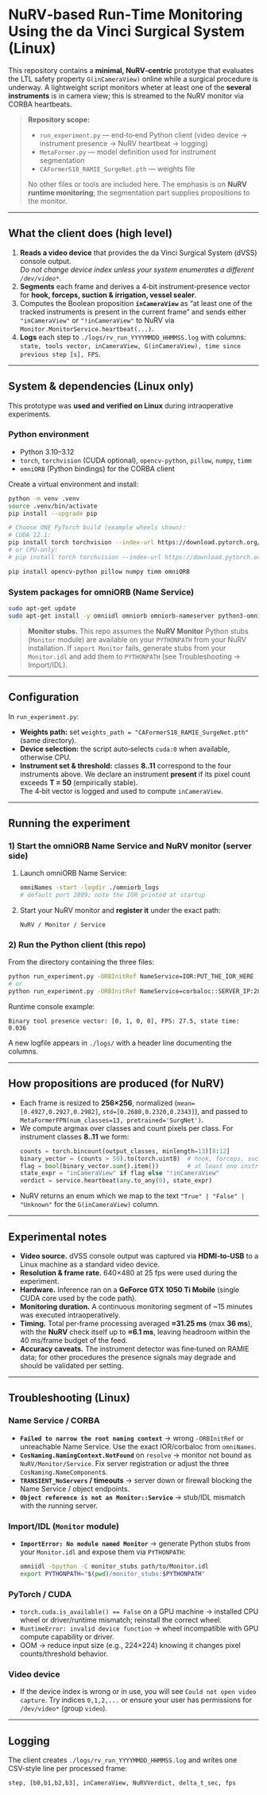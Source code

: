 # NuRV‑based Run‑Time Monitoring Using the da Vinci Surgical System (Linux)

This repository contains a **minimal, NuRV‑centric** prototype that evaluates the LTL safety property
`G(inCameraView)` online while a surgical procedure is underway. A lightweight script
monitors wheter at least one of the **several instruments** is in camera view; this is streamed to the
NuRV monitor via CORBA heartbeats.

> **Repository scope:**
>
> - `run_experiment.py` — end‑to‑end Python client (video device → instrument presence → NuRV heartbeat → logging)  
> - `MetaFormer.py` — model definition used for instrument segmentation  
> - `CAFormerS18_RAMIE_SurgeNet.pth` — weights file
>
> No other files or tools are included here. The emphasis is on **NuRV runtime monitoring**; the
> segmentation part supplies propositions to the monitor.

---

## What the client does (high level)

1. **Reads a video device** that provides the da Vinci Surgical System (dVSS) console output.  
   *Do not change device index unless your system enumerates a different `/dev/video*`.*
2. **Segments** each frame and derives a 4‑bit instrument‑presence vector for **hook, forceps, suction & irrigation, vessel sealer**.
3. Computes the Boolean proposition **`inCameraView`** as “at least one of the tracked instruments is present in the current frame” and sends either `"inCameraView"` or `"!inCameraView"` to NuRV via `Monitor.MonitorService.heartbeat(...)`.
4. **Logs** each step to `./logs/rv_run_YYYYMMDD_HHMMSS.log` with columns:  
   `state, tools vector, inCameraView, G(inCameraView), time since previous step [s], FPS`.


---

## System & dependencies (Linux only)

This prototype was **used and verified on Linux** during intraoperative experiments.

### Python environment
- Python 3.10–3.12
- `torch`, `torchvision` (CUDA optional), `opencv-python`, `pillow`, `numpy`, `timm`
- `omniORB` (Python bindings) for the CORBA client

Create a virtual environment and install:
```bash
python -m venv .venv
source .venv/bin/activate
pip install --upgrade pip

# Choose ONE PyTorch build (example wheels shown):
# CUDA 12.1:
pip install torch torchvision --index-url https://download.pytorch.org/whl/cu121
# or CPU-only:
# pip install torch torchvision --index-url https://download.pytorch.org/whl/cpu

pip install opencv-python pillow numpy timm omniORB
```

### System packages for omniORB (Name Service)
```bash
sudo apt-get update
sudo apt-get install -y omniidl omniorb omniorb-nameserver python3-omniorb
```

> **Monitor stubs.** This repo assumes the **NuRV Monitor** Python stubs (`Monitor` module) are available on your `PYTHONPATH` from your NuRV installation. If `import Monitor` fails, generate stubs from your `Monitor.idl` and add them to `PYTHONPATH` (see Troubleshooting → Import/IDL).

---

## Configuration

In `run_experiment.py`:

- **Weights path:** set `weights_path = "CAFormerS18_RAMIE_SurgeNet.pth"` (same directory).  
- **Device selection:** the script auto‑selects `cuda:0` when available, otherwise CPU.
- **Instrument set & threshold:** classes **8..11** correspond to the four instruments above.
  We declare an instrument **present** if its pixel count exceeds **T = 50** (empirically stable).  
  The 4‑bit vector is logged and used to compute `inCameraView`.

---

## Running the experiment

### 1) Start the omniORB Name Service and NuRV monitor (server side)

1. Launch omniORB Name Service:
   ```bash
   omniNames -start -logdir ./omniorb_logs
   # default port 2809; note the IOR printed at startup
   ```
2. Start your NuRV monitor and **register it** under the exact path:
   ```
   NuRV / Monitor / Service
   ```

### 2) Run the Python client (this repo)

From the directory containing the three files:
```bash
python run_experiment.py -ORBInitRef NameService=IOR:PUT_THE_IOR_HERE
# or
python run_experiment.py -ORBInitRef NameService=corbaloc::SERVER_IP:2809/NameService
```

Runtime console example:
```
Binary tool presence vector: [0, 1, 0, 0], FPS: 27.5, state time: 0.036
```
A new logfile appears in `./logs/` with a header line documenting the columns.

---

## How propositions are produced (for NuRV)

- Each frame is resized to **256×256**, normalized (`mean=[0.4927,0.2927,0.2982]`, `std=[0.2680,0.2320,0.2343]`), and passed to `MetaFormerFPN(num_classes=13, pretrained='SurgNet')`.
- We compute argmax over classes and count pixels per class. For instrument classes **8..11** we form:
  ```python
  counts = torch.bincount(output_classes, minlength=13)[8:12]
  binary_vector = (counts > 50).to(torch.uint8)  # hook, forceps, suction&irrigation, vessel sealer
  flag = bool(binary_vector.sum().item())        # at least one instrument present
  state_expr = "inCameraView" if flag else "!inCameraView"
  verdict = service.heartbeat(any.to_any(0), state_expr)
  ```
- NuRV returns an enum which we map to the text `"True" | "False" | "Unknown"` for the `G(inCameraView)` column.

---

## Experimental notes

- **Video source.** dVSS console output was captured via **HDMI‑to‑USB** to a Linux machine as a standard video device.  
- **Resolution & frame rate.** 640×480 at 25 fps were used during the experiment.  
- **Hardware.** Inference ran on a **GeForce GTX 1050 Ti Mobile** (single CUDA core used by the code path).  
- **Monitoring duration.** A continuous monitoring segment of ~15 minutes was executed intraoperatively.  
- **Timing.** Total per‑frame processing averaged **≈31.25 ms** (max **36 ms**), with the **NuRV** check itself up to **≈6.1 ms**, leaving headroom within the 40 ms/frame budget of the feed.  
- **Accuracy caveats.** The instrument detector was fine‑tuned on RAMIE data; for other procedures the presence signals may degrade and should be validated per setting.

---

## Troubleshooting (Linux)

### Name Service / CORBA
- **`Failed to narrow the root naming context`** → wrong `-ORBInitRef` or unreachable Name Service. Use the exact IOR/corbaloc from `omniNames`.
- **`CosNaming.NamingContext.NotFound`** on `resolve` → monitor not bound as `NuRV/Monitor/Service`. Fix server registration or adjust the three `CosNaming.NameComponent`s.
- **`TRANSIENT_NoServers` / timeouts** → server down or firewall blocking the Name Service / object endpoints.
- **`Object reference is not an Monitor::Service`** → stub/IDL mismatch with the running server.

### Import/IDL (`Monitor` module)
- **`ImportError: No module named Monitor`** → generate Python stubs from your `Monitor.idl` and expose them via `PYTHONPATH`:
  ```bash
  omniidl -bpython -C monitor_stubs path/to/Monitor.idl
  export PYTHONPATH="$(pwd)/monitor_stubs:$PYTHONPATH"
  ```

### PyTorch / CUDA
- `torch.cuda.is_available() == False` on a GPU machine → installed CPU wheel or driver/runtime mismatch; reinstall the correct wheel.
- `RuntimeError: invalid device function` → wheel incompatible with GPU compute capability or driver.
- OOM → reduce input size (e.g., 224×224) knowing it changes pixel counts/threshold behavior.

### Video device
- If the device index is wrong or in use, you will see `Could not open video capture`. Try indices `0,1,2,...` or ensure your user has permissions for `/dev/video*` (group `video`).

---

## Logging

The client creates `./logs/rv_run_YYYYMMDD_HHMMSS.log` and writes one CSV‑style line per processed frame:
```
step, [b0,b1,b2,b3], inCameraView, NuRVVerdict, delta_t_sec, fps
```
